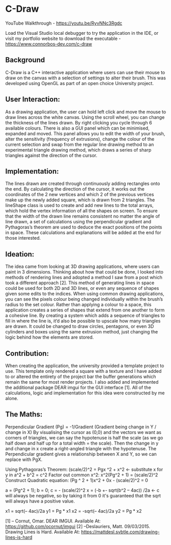 # C-Draw

YouTube Walkthrough - https://youtu.be/RyvNNc3Rgdc

Load the Visual Studio local debugger to try the application in the IDE, or visit my portfolio website to download the executable - https://www.connorbos-dev.com/c-draw

## Background
C-Draw is a C++ interactive application where users can use their mouse to draw on the canvas with a selection of settings to alter their brush. This was developed using OpenGL as part of an open choice University project.


## User Interaction:
As a drawing application, the user can hold left click and move the mouse to draw lines across the white canvas. Using the scroll wheel, you can change the thickness of the lines drawn. By right clicking you cycle through 6 available colours.
There is also a GUI panel which can be minimised, expanded and moved. This panel allows you to edit the width of your brush, alter the sensitivity (frequency of extrusions), change the colour of the current selection and swap from the regular line drawing method to an experimental triangle drawing method, which draws a series of sharp triangles against the direction of the cursor.


## Implementation:
The lines drawn are created through continuously adding rectangles onto the end. By calculating the direction of the cursor, it works out the coordinates of the 2 new vertices and which 2 of the previous vertices make up the newly added square, which is drawn from 2 triangles.
The lineShape class is used to create and add new lines to the total arrays, which hold the vertex information of all the shapes on screen.
To ensure that the width of the drawn line remains consistent no matter the angle of line drawn, a set of calculations using the perpendicular gradient and Pythagoras’s theorem are used to deduce the exact positions of the points in space. These calculations and explanations will be added at the end for those interested.


## Ideation:
The idea came from looking at 3D drawing applications, where users can paint in 3 dimensions. Thinking about how that could be done, I looked into methods of rendering lines and adopted a method I saw from a post which took a different approach [2]. This method of generating lines in space could be used for both 2D and 3D lines, or even any sequence of shapes given some edits to the indices.
When using common drawing applications, you can see the pixels colour being changed individually within the brush’s radius to the set colour. Rather than applying a colour to a space, this application creates a series of shapes that extend from one another to form a cohesive line.
By creating a system which adds a sequence of triangles to fill in where the line is, it’d also be possible to upscale how many triangles are drawn. It could be changed to draw circles, pentagons, or even 3D cylinders and boxes using the same extrusion method, just changing the logic behind how the elements are stored.


## Contribution:
When creating the application, the university provided a template project to use. This template only rendered a square with a texture and I have added to or altered the entirety of the project bar the buffer generations which remain the same for most render projects. I also added and implemented the additional package DEAR imgui for the GUI interface [1]. All of the calculations, logic and implementation for this idea were constructed by me alone.


## The Maths:
Perpendicular Gradient (Pg) = -1/Gradient   (Gradient being change in Y / change in X)
By visualising the cursor as (0,0) and the vectors we want as corners of triangles, we can say the hypotenuse is half the scale (as we go half down and half up for a total width = the scale). Then the change in y and change in x create a right-angled triangle with the hypotenuse. The Perpendicular gradient gives a relationship between X and Y, so we can replace with PgX.

Using Pythagoras’s Theorem: (scale/2)^2 = Pgx ^2 + x^2  <- substitute x for y in a^2 + b^2 = c^2
Factor out common x^2: x^2(Pg^2 + 1) = (scale/2)^2
Construct Quadratic equation: (Pg ^ 2 + 1)x^2 + 0x - (scale/2)^2 = 0

a = (Pg^2 + 1); b = 0; c = - (scale/2)^2
x = (-b +- sqrt(b^2 – 4ac)) /2a  <- c will always be negative, so by taking it from 0 it's guaranteed that the sqrt will always have a positive value.

x1 = sqrt(– 4ac)/2a	y1 = Pg * x1
x2 = -sqrt(– 4ac)/2a 	y2 = Pg * x2

[1] – Cornut, Omar. DEAR IMGUI. Available At: https://github.com/ocornut/imgui
[2] –Deslauriers, Matt. 09/03/2015. Drawing Lines is Hard. Available At: https://mattdesl.svbtle.com/drawing-lines-is-hard
